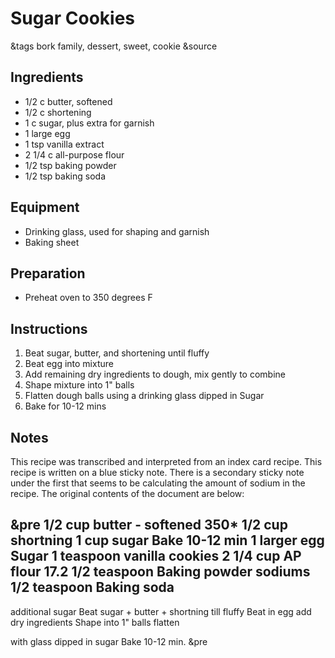 # Sugar Cookies

&tags bork family, dessert, sweet, cookie
&source 

## Ingredients

- 1/2 c butter, softened
- 1/2 c shortening
- 1 c sugar, plus extra for garnish
- 1 large egg
- 1 tsp vanilla extract
- 2 1/4 c all-purpose flour
- 1/2 tsp baking powder
- 1/2 tsp baking soda

## Equipment

- Drinking glass, used for shaping and garnish
- Baking sheet

## Preparation

- Preheat oven to 350 degrees F

## Instructions

1. Beat sugar, butter, and shortening until fluffy
1. Beat egg into mixture
1. Add remaining dry ingredients to dough, mix gently to combine
1. Shape mixture into 1" balls
1. Flatten dough balls using a drinking glass dipped in Sugar
1. Bake for 10-12 mins

## Notes

This recipe was transcribed and interpreted from an index card recipe. This recipe is written on a blue sticky note. There is a secondary sticky note under the first that seems to be calculating the amount of sodium in the recipe. The original contents of the document are below:

&pre
1/2 cup butter - softened 350*
1/2 cup shortning
1 cup sugar    Bake 10-12 min
1 larger egg        Sugar
1 teaspoon vanilla      cookies
2 1/4 cup AP flour          17.2
1/2 teaspoon Baking powder  sodiums
1/2 teaspoon Baking soda
-----------------------------
additional sugar
Beat sugar + butter + shortning
till fluffy  Beat in egg
add dry ingredients
Shape into 1" balls flatten

with glass dipped in sugar
     Bake 10-12 min.
&pre